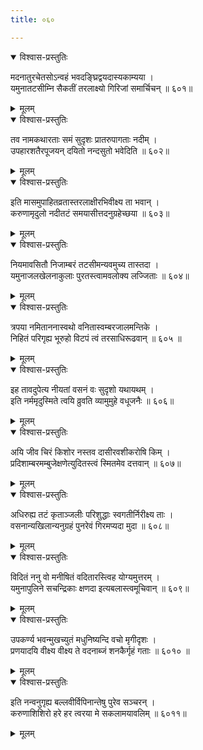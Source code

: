 ```yaml
---
title: ०६०

---
```

<div class="audioEmbed"  caption="सीतालक्ष्मी-वाचनम्" src="https://archive.org/download/nArAyaNIyam-shlokawise-audio/060/060_01.mp3"></div>
<details open><summary>विश्वास-प्रस्तुतिः</summary>

मदनातुरचेतसोऽन्वहं भवदङ्घ्रिद्वयदास्यकाम्यया ।  
यमुनातटसीम्नि सैकतीं तरलाक्ष्यो गिरिजां समार्चिचन् ॥ ६०१॥
</details>
<details><summary>मूलम्</summary>

मदनातुरचेतसोऽन्वहं भवदङ्घ्रिद्वयदास्यकाम्यया ।  
यमुनातटसीम्नि सैकतीं तरलाक्ष्यो गिरिजां समार्चिचन् ॥ ६०१॥
</details>



<div class="audioEmbed"  caption="सीतालक्ष्मी-वाचनम्" src="https://archive.org/download/nArAyaNIyam-shlokawise-audio/060/060_02.mp3"></div>
<details open><summary>विश्वास-प्रस्तुतिः</summary>

तव नामकथारताः समं सुदृशः प्रातरुपागताः नदीम् ।  
उपहारशतैरपूजयन् दयितो नन्दसुतो भवेदिति ॥ ६०२॥
</details>
<details><summary>मूलम्</summary>

तव नामकथारताः समं सुदृशः प्रातरुपागताः नदीम् ।  
उपहारशतैरपूजयन् दयितो नन्दसुतो भवेदिति ॥ ६०२॥
</details>



<div class="audioEmbed"  caption="सीतालक्ष्मी-वाचनम्" src="https://archive.org/download/nArAyaNIyam-shlokawise-audio/060/060_03.mp3"></div>
<details open><summary>विश्वास-प्रस्तुतिः</summary>

इति मासमुपाहितव्रतास्तरलाक्षीरभिवीक्ष्य ता भवान् ।  
करुणामृदुलो नदीतटं समयासीत्तदनुग्रहेच्छया ॥ ६०३॥
</details>
<details><summary>मूलम्</summary>

इति मासमुपाहितव्रतास्तरलाक्षीरभिवीक्ष्य ता भवान् ।  
करुणामृदुलो नदीतटं समयासीत्तदनुग्रहेच्छया ॥ ६०३॥
</details>



<div class="audioEmbed"  caption="सीतालक्ष्मी-वाचनम्" src="https://archive.org/download/nArAyaNIyam-shlokawise-audio/060/060_04.mp3"></div>
<details open><summary>विश्वास-प्रस्तुतिः</summary>

नियमावसितौ निजाम्बरं तटसीमन्यवमुच्य तास्तदा ।  
यमुनाजलखेलनाकुलाः पुरतस्त्वामवलोक्य लज्जिताः ॥ ६०४॥
</details>
<details><summary>मूलम्</summary>

नियमावसितौ निजाम्बरं तटसीमन्यवमुच्य तास्तदा ।  
यमुनाजलखेलनाकुलाः पुरतस्त्वामवलोक्य लज्जिताः ॥ ६०४॥
</details>



<div class="audioEmbed"  caption="सीतालक्ष्मी-वाचनम्" src="https://archive.org/download/nArAyaNIyam-shlokawise-audio/060/060_05.mp3"></div>
<details open><summary>विश्वास-प्रस्तुतिः</summary>

त्रपया नमिताननास्वथो वनितास्वम्बरजालमन्तिके ।  
निहितं परिगृह्य भूरुहो विटपं त्वं तरसाधिरूढवान् ॥ ६०५ ॥
</details>
<details><summary>मूलम्</summary>

त्रपया नमिताननास्वथो वनितास्वम्बरजालमन्तिके ।  
निहितं परिगृह्य भूरुहो विटपं त्वं तरसाधिरूढवान् ॥ ६०५ ॥
</details>



<div class="audioEmbed"  caption="सीतालक्ष्मी-वाचनम्" src="https://archive.org/download/nArAyaNIyam-shlokawise-audio/060/060_06.mp3"></div>
<details open><summary>विश्वास-प्रस्तुतिः</summary>

इह तावदुपेत्य नीयतां वसनं वः सुदृशो यथायथम् ।  
इति नर्ममृदुस्मिते त्वयि व्रुवति व्यामुमुहे वधूजनैः ॥ ६०६॥
</details>
<details><summary>मूलम्</summary>

इह तावदुपेत्य नीयतां वसनं वः सुदृशो यथायथम् ।  
इति नर्ममृदुस्मिते त्वयि व्रुवति व्यामुमुहे वधूजनैः ॥ ६०६॥
</details>



<div class="audioEmbed"  caption="सीतालक्ष्मी-वाचनम्" src="https://archive.org/download/nArAyaNIyam-shlokawise-audio/060/060_07.mp3"></div>
<details open><summary>विश्वास-प्रस्तुतिः</summary>

अयि जीव चिरं किशोर नस्तव दासीरवशीकरोषि किम् ।  
प्रदिशाम्बरमम्बुजेक्षणेत्युदितस्त्वं स्मितमेव दत्तवान् ॥ ६०७॥
</details>
<details><summary>मूलम्</summary>

अयि जीव चिरं किशोर नस्तव दासीरवशीकरोषि किम् ।  
प्रदिशाम्बरमम्बुजेक्षणेत्युदितस्त्वं स्मितमेव दत्तवान् ॥ ६०७॥
</details>



<div class="audioEmbed"  caption="सीतालक्ष्मी-वाचनम्" src="https://archive.org/download/nArAyaNIyam-shlokawise-audio/060/060_08.mp3"></div>
<details open><summary>विश्वास-प्रस्तुतिः</summary>

अधिरुह्य तटं कृताञ्जलीः परिशुद्धाः स्वगतीर्निरीक्ष्य ताः ।  
वसनान्यखिलान्यनुग्रहं पुनरेवं गिरमप्यदा मुदा ॥ ६०८॥
</details>
<details><summary>मूलम्</summary>

अधिरुह्य तटं कृताञ्जलीः परिशुद्धाः स्वगतीर्निरीक्ष्य ताः ।  
वसनान्यखिलान्यनुग्रहं पुनरेवं गिरमप्यदा मुदा ॥ ६०८॥
</details>



<div class="audioEmbed"  caption="सीतालक्ष्मी-वाचनम्" src="https://archive.org/download/nArAyaNIyam-shlokawise-audio/060/060_09.mp3"></div>
<details open><summary>विश्वास-प्रस्तुतिः</summary>

विदितं ननु वो मनीषितं वदितारस्त्विह योग्यमुत्तरम् ।  
यमुनापुलिने सचन्द्रिकाः क्षणदा इत्यबलास्त्वमूचिवान् ॥ ६०९॥
</details>
<details><summary>मूलम्</summary>

विदितं ननु वो मनीषितं वदितारस्त्विह योग्यमुत्तरम् ।  
यमुनापुलिने सचन्द्रिकाः क्षणदा इत्यबलास्त्वमूचिवान् ॥ ६०९॥
</details>



<div class="audioEmbed"  caption="सीतालक्ष्मी-वाचनम्" src="https://archive.org/download/nArAyaNIyam-shlokawise-audio/060/060_10.mp3"></div>
<details open><summary>विश्वास-प्रस्तुतिः</summary>

उपकर्ण्य भवन्मुखच्युतं मधुनिष्यन्दि वचो मृगीदृशः ।  
प्रणयादयि वीक्ष्य वीक्ष्य ते वदनाब्जं शनकैर्गृहं गताः ॥ ६०१० ॥
</details>
<details><summary>मूलम्</summary>

उपकर्ण्य भवन्मुखच्युतं मधुनिष्यन्दि वचो मृगीदृशः ।  
प्रणयादयि वीक्ष्य वीक्ष्य ते वदनाब्जं शनकैर्गृहं गताः ॥ ६०१० ॥
</details>



<div class="audioEmbed"  caption="सीतालक्ष्मी-वाचनम्" src="https://archive.org/download/nArAyaNIyam-shlokawise-audio/060/060_11.mp3"></div>
<details open><summary>विश्वास-प्रस्तुतिः</summary>

इति नन्वनुगृह्य बल्लवीर्विपिनान्तेषु पुरेव सञ्चरन् ।  
करुणाशिशिरो हरे हर त्वरया मे सकलामयावलिम् ॥ ६०११॥
</details>
<details><summary>मूलम्</summary>

इति नन्वनुगृह्य बल्लवीर्विपिनान्तेषु पुरेव सञ्चरन् ।  
करुणाशिशिरो हरे हर त्वरया मे सकलामयावलिम् ॥ ६०११॥
</details>

